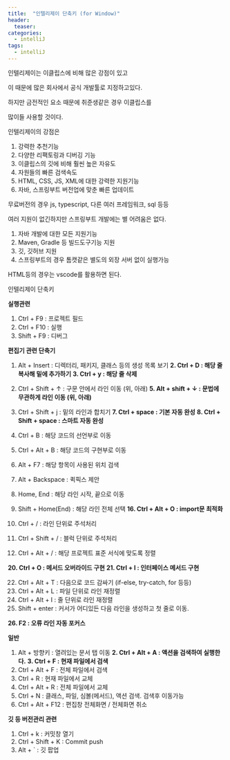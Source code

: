 ```yaml
---
title:  "인텔리제이 단축키 (for Window)"
header:
  teaser: 
categories: 
  - intelliJ
tags:
  - intelliJ
---
```


인텔리제이는 이클립스에 비해 많은 강점이 있고

이 때문에 많은 회사에서 공식 개발툴로 지정하고있다.

하지만 금전적인 요소 때문에 취준생같은 경우 이클립스를

많이들 사용할 것이다.

인텔리제이의 강점은

1. 강력한 추천기능
2. 다양한 리팩토링과 디버깅 기능
3. 이클립스의 깃에 비해 훨씬 높은 자유도
4. 자원들의 빠른 검색속도
5. HTML, CSS, JS, XML에 대한 강력한 지원기능
6. 자바, 스프링부트 버전업에 맞춘 빠른 업데이트

무료버전의 경우 js, typescript, 다른 여러 프레임워크, sql 등등 

여러 지원이 없긴하지만 스프링부트 개발에는 별 어려움은 없다.

1. 자바 개발에 대한 모든 지원기능
2. Maven, Gradle 등 빌드도구기능 지원
3. 깃, 깃허브 지원
4. 스프링부트의 경우 톰캣같은 별도의 외장 서버 없이 실행가능

HTML등의 경우는 vscode를 활용하면 된다.

인텔리제이 단축키

**실행관련**
1. Ctrl + F9            : 프로젝트 필드
2. Ctrl + F10           : 실행
3. Shift + F9           : 디버그

**편집기 관련 단축기**

1. Alt + Insert         : 디렉터리, 패키지, 클래스 등의 생성 목록 보기
**2. Ctrl + D             : 해당 줄 복사해 밑에 추가하기**
**3. Ctrl + y             : 해당 줄 삭제**
4. Ctrl + Shift + ↑     : 구문 안에서 라인 이동 (위, 아래)
**5. Alt  + shift + ↓     : 문법에 무관하게 라인 이동 (위, 아래)**
6. Ctrl + Shift + j     : 밑의 라인과 합치기
**7. Ctrl + space         : 기본 자동 완성**
**8. Ctrl + Shift + space : 스마트 자동 완성**
9. Ctrl + B             : 해당 코드의 선언부로 이동
10. Ctrl + Alt + B      : 해당 코드의 구현부로 이동
11. Alt + F7            : 해당 항목이 사용된 위치 검색
12. Alt + Backspace     : 퀵픽스 제안
13. Home, End           : 해당 라인 시작, 끝으로 이동
14. Shift + Home(End)   : 해당 라인 전체 선택
**16. Ctrl + Alt + O      : import문 최적화**

17. Ctrl + /            : 라인 단위로 주석처리
18. Ctrl + Shift + /    : 블럭 단위로 주석처리
19. Ctrl + Alt + /      : 해당 프로젝트 표준 서식에 맞도록 정렬

**20. Ctrl + O            : 메서드 오버라이드 구현**
**21. Ctrl + I            : 인터페이스 메서드 구현**

22. Ctrl + Alt + T      : 다음으로 코드 감싸기 (if-else, try-catch, for 등등)
23. Ctrl + Alt + L      : 파일 단위로 라인 재정렬
24. Ctrl + Alt + I      : 줄 단위로 라인 재정렬
25. Shift + enter       : 커서가 어디있든 다음 라인을 생성하고 첫 줄로 이동.

**26. F2                  : 오류 라인 자동 포커스**


**일반**
1. Alt + 방향키         : 열려있는 문서 탭 이동
**2. Ctrl + Alt + A       : 액션을 검색하여 실행한다.**
**3. Ctrl + F             : 현재 파일에서 검색**
4. Ctrl + Alt + F       : 전체 파일에서 검색
5. Ctrl + R             : 현재 파일에서 교체
6. Ctrl + Alt + R       : 전체 파일에서 교체
7. Ctrl + N             : 클래스, 파일, 심볼(메서드), 액션 검색. 검색후 이동가능
8. Ctrl + Alt + F12     : 편집창 전체화면 / 전체화면 취소

**깃 등 버전관리 관련**
1. Ctrl + k             : 커밋창 열기
2. Ctrl + Shift + K     : Commit push
3. Alt + `              : 깃 팝업
